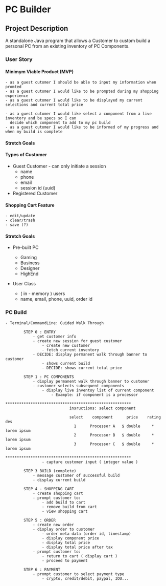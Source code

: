 # PC Builder

## Project Description

A standalone Java program that allows a Customer to custom build a personal PC from an existing 
inventory of PC Components. 

### User Story

#### Minimym Viable Product (MVP)
    - as a guest cutomer I should be able to input my information when promted
    - as a guest cutomer I would like to be prompted during my shopping experience
    - as a guest cutomer I would like to be displayed my current selections and current total price

    - as a guest cutomer I would like select a component from a live inventory and be specs so I can 
      decide which component to add to my pc build
    - as a guest cutomer I would like to be informed of my progress and when my build is complete

#### Stretch Goals

#### Types of Customer
- Guest Customer - can only initiate a session
    - name
    - phone
    - email
    - session id (uuid)
- Registered Customer
#### Shopping Cart Feature
    - edit/update
    - clear/trash
    - save (?)
#### Stretch Goals

- Pre-built PC
    - Gaming
    - Business
    - Designer
    - HighEnd

- User Class
    - ( in - memory ) users
    - name, email, phone, uuid, order id


### PC Build 

    - Terminal/CommandLine: Guided Walk Through 
        
            STEP 0 : ENTRY
                - get customer info
                - create new session for guest customer
                    - create new customer
                    - fetch current inventory
                - DECIDE: display permanent walk through banner to customer
                    - shows current build
                    - DECIDE: shows current total price
            
            STEP 1 : PC COMPONENTS
                - display permanent walk through banner to customer
                - customer selects subsequent components
                    - display live inventoy list of current component
                        - Example: if component is a processor
                                *******************************************************
                                insructions: select component

                                select    component      price    rating        des
                                  1      Processor A   $ double     *       lorem ipsum
                                  2      Processor B   $ double     *       lorem ipsum
                                  3      Processor C   $ double     *       lorem ipsum
                                *******************************************************
                    - capture customer input ( integer value )

            STEP 3 BUILD (complete)
                - message customer of successful build
                - display current build

            STEP 4 - SHOPPING CART
                - create shopping cart
                - prompt customer to: 
                    - add build to cart
                    - remove build from cart
                    - view shopping cart

            STEP 5 : ORDER      
                - create new order
                - display order to customer
                    - order meta data (order id, timestamp)
                    - display component price
                    - display total price
                    - display total price after tax
                - prompt customer to:
                    - return to cart ( display cart )
                    - proceed to payment

            STEP 6 : PAYMENT
                - prompt customer to select payment type
                    - crypto, credit/debit, paypal, IOU...